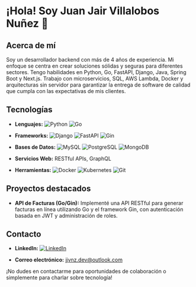 # ¡Hola! Soy Juan Jair Villalobos Nuñez 👋

## Acerca de mí
Soy un desarrollador backend con más de 4 años de experiencia. Mi enfoque se centra en crear soluciones sólidas y seguras para diferentes sectores. Tengo habilidades en Python, Go, FastAPI, Django, Java, Spring Boot y Next.js. Trabajo con microservicios, SQL, AWS Lambda, Docker y arquitecturas sin servidor para garantizar la entrega de software de calidad que cumpla con las expectativas de mis clientes.

## Tecnologías
- **Lenguajes:** 
  ![Python](https://img.shields.io/badge/-Python-blue?style=flat-square&logo=python&logoColor=white)
  ![Go](https://img.shields.io/badge/-Go-00ADD8?style=flat-square&logo=go&logoColor=white)

- **Frameworks:** 
  ![Django](https://img.shields.io/badge/-Django-darkgreen?style=flat-square&logo=django&logoColor=white)
  ![FastAPI](https://img.shields.io/badge/-FastAPI-green?style=flat-square&logo=fastapi&logoColor=white)
  ![Gin](https://img.shields.io/badge/-Gin-00ADD8?style=flat-square&logo=go&logoColor=white)

- **Bases de Datos:** 
  ![MySQL](https://img.shields.io/badge/-MySQL-blue?style=flat-square&logo=mysql&logoColor=white)
  ![PostgreSQL](https://img.shields.io/badge/-PostgreSQL-blue?style=flat-square&logo=postgresql&logoColor=white)
  ![MongoDB](https://img.shields.io/badge/-MongoDB-green?style=flat-square&logo=mongodb&logoColor=white)

- **Servicios Web:** RESTful APIs, GraphQL

- **Herramientas:** 
  ![Docker](https://img.shields.io/badge/-Docker-blue?style=flat-square&logo=docker&logoColor=white)
  ![Kubernetes](https://img.shields.io/badge/-Kubernetes-blue?style=flat-square&logo=kubernetes&logoColor=white)
  ![Git](https://img.shields.io/badge/-Git-black?style=flat-square&logo=git&logoColor=white)

## Proyectos destacados
- **API de Facturas (Go/Gin):** 
  Implementé una API RESTful para generar facturas en línea utilizando Go y el framework Gin, con autenticación basada en JWT y administración de roles.

## Contacto
- **LinkedIn:** 
  [![LinkedIn](https://img.shields.io/badge/-Juan%20J.%20Villalobos-blue?style=flat-square&logo=linkedin&logoColor=white)](https://www.linkedin.com/in/jjvnz/)

- **Correo electrónico:** 
  jjvnz.dev@outlook.com
  
¡No dudes en contactarme para oportunidades de colaboración o simplemente para charlar sobre tecnología!
